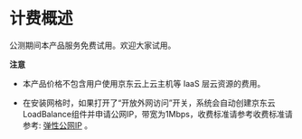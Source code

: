 # 计费概述

公测期间本产品服务免费试用。欢迎大家试用。

**注意**

- 本产品价格不包含用户使用京东云上云主机等 IaaS 层云资源的费用。

- 在安装网格时，如果打开了“开放外网访问”开关，系统会自动创建京东云LoadBalance组件并申请公网IP，带宽为1Mbps，收费标准请参考收费标准请参考: [弹性公网IP](../../../Hyper-Converged-IDC/Cloud-Physical-Server/Operation-Guide/Networking/Elastic-IP-For-Physical-Cloud.md) 。
